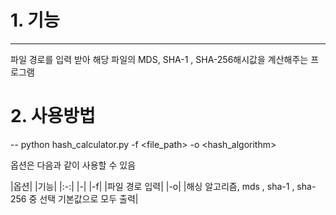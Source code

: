 # 1. 기능
---
파일 경로를 입력 받아 해당 파일의 MDS, SHA-1 , SHA-256해시값을 계산해주는 프로그램

# 2. 사용방법
--
python hash_calculator.py -f <file_path> -o <hash_algorithm>

옵션은 다음과 같이 사용할 수 있음

|옵션| |기능| 
|:-:| |-|
|-f| |파일 경로 입력|
|-o| |해싱 알고리즘, mds , sha-1 , sha-256 중 선택 기본값으로 모두 출력|
